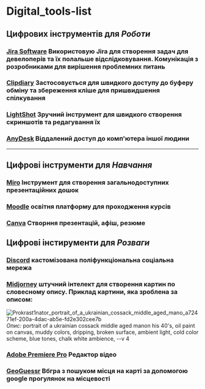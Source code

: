 # Digital_tools-list

## Цифрових інструментів для *Роботи*
### [Jira Software](https://www.atlassian.com/ru/software/jira) Використовую Jira для створення задач для девелоперів та їх полальше відслідковування. Комунікація з розробниками для вирішення проблемних питань 
### [Clipdiary](http://clipdiary.com/ua/) Застосовується для швидкого доступу до буферу обміну та збереження кліше для пришвидшення спілкування
### [LightShot](https://app.prntscr.com/uk/) Зручний інструмент для швидкого створення скриншотів та редагування їх
### [AnyDesk](https://anydesk.com/gb) Віддалений доступ до комп'ютера іншої людини
***
## Цифрові інструменти для *Навчання*
### [Miro](https://miro.com/app/dashboard/) Інструмент для створення загальнодоступних презентаційних дошок
### [Moodle](https://moodle.npu.edu.ua/) освітня платформу для проходження курсів
### [Canva](https://www.canva.com/) Створння презентацій, афіш, резюме

## Цифрові інстирументи для *Розваги*
### [Discord](https://discord.com/) кастомізована поліфункціональна соціальна мережа
### [Midjorney](https://www.midjourney.com/home) штучний інтелект для створення картин по словесному опису. Приклад картини, яка зроблена за описом: 
![Prokrast1nator_portrait_of_a_ukrainian_cossack_middle_aged_mano_a72471ef-200a-4dac-ab5e-fd2e302cee7b](https://user-images.githubusercontent.com/120978198/208318283-d7bf908d-42fb-49f3-b63d-b20e1465e3e3.png) *Опис:* portrait of a ukrainian cossack middle aged manon his 40's, oil paint on canvas, muddy colors, dripping, broken surface, ambient light, cold color scheme, blue tones, chalk white ambience, --v 4
### [Adobe Premiere Pro](https://www.adobe.com/ua/products/premiere.html) Редактор відео 
### [GeoGuessr](https://www.geoguessr.com/) Вбгра з пошуком місця на карті за допомогою google прогулянок на місцевості
